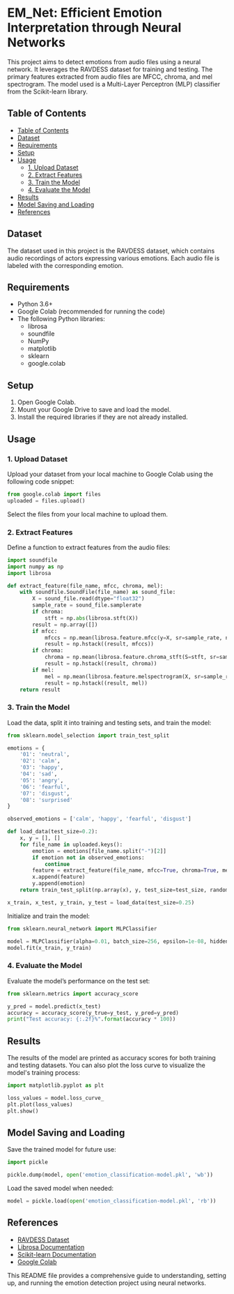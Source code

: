 # EM_Net: Efficient Emotion Interpretation through Neural Networks


This project aims to detect emotions from audio files using a neural network. It leverages the RAVDESS dataset for training and testing. The primary features extracted from audio files are MFCC, chroma, and mel spectrogram. The model used is a Multi-Layer Perceptron (MLP) classifier from the Scikit-learn library.

## Table of Contents
  - [Table of Contents](#table-of-contents)
  - [Dataset](#dataset)
  - [Requirements](#requirements)
  - [Setup](#setup)
  - [Usage](#usage)
    - [1. Upload Dataset](#1-upload-dataset)
    - [2. Extract Features](#2-extract-features)
    - [3. Train the Model](#3-train-the-model)
    - [4. Evaluate the Model](#4-evaluate-the-model)
  - [Results](#results)
  - [Model Saving and Loading](#model-saving-and-loading)
  - [References](#references)

## Dataset

The dataset used in this project is the RAVDESS dataset, which contains audio recordings of actors expressing various emotions. Each audio file is labeled with the corresponding emotion.

## Requirements

- Python 3.6+
- Google Colab (recommended for running the code)
- The following Python libraries:
  - librosa
  - soundfile
  - NumPy
  - matplotlib
  - sklearn
  - google.colab

## Setup

1. Open Google Colab.
2. Mount your Google Drive to save and load the model.
3. Install the required libraries if they are not already installed.

## Usage

### 1. Upload Dataset

Upload your dataset from your local machine to Google Colab using the following code snippet:

```python
from google.colab import files
uploaded = files.upload()
```

Select the files from your local machine to upload them.

### 2. Extract Features

Define a function to extract features from the audio files:

```python
import soundfile
import numpy as np
import librosa

def extract_feature(file_name, mfcc, chroma, mel):
    with soundfile.SoundFile(file_name) as sound_file:
        X = sound_file.read(dtype="float32")
        sample_rate = sound_file.samplerate
        if chroma:
            stft = np.abs(librosa.stft(X))
        result = np.array([])
        if mfcc:
            mfccs = np.mean(librosa.feature.mfcc(y=X, sr=sample_rate, n_mfcc=40).T, axis=0)
            result = np.hstack((result, mfccs))
        if chroma:
            chroma = np.mean(librosa.feature.chroma_stft(S=stft, sr=sample_rate).T, axis=0)
            result = np.hstack((result, chroma))
        if mel:
            mel = np.mean(librosa.feature.melspectrogram(X, sr=sample_rate).T, axis=0)
            result = np.hstack((result, mel))
    return result
```

### 3. Train the Model

Load the data, split it into training and testing sets, and train the model:

```python
from sklearn.model_selection import train_test_split

emotions = {
    '01': 'neutral',
    '02': 'calm',
    '03': 'happy',
    '04': 'sad',
    '05': 'angry',
    '06': 'fearful',
    '07': 'disgust',
    '08': 'surprised'
}

observed_emotions = ['calm', 'happy', 'fearful', 'disgust']

def load_data(test_size=0.2):
    x, y = [], []
    for file_name in uploaded.keys():
        emotion = emotions[file_name.split("-")[2]]
        if emotion not in observed_emotions:
            continue
        feature = extract_feature(file_name, mfcc=True, chroma=True, mel=True)
        x.append(feature)
        y.append(emotion)
    return train_test_split(np.array(x), y, test_size=test_size, random_state=9)

x_train, x_test, y_train, y_test = load_data(test_size=0.25)
```

Initialize and train the model:

```python
from sklearn.neural_network import MLPClassifier

model = MLPClassifier(alpha=0.01, batch_size=256, epsilon=1e-08, hidden_layer_sizes=(300,), learning_rate='adaptive', max_iter=500)
model.fit(x_train, y_train)
```

### 4. Evaluate the Model

Evaluate the model’s performance on the test set:

```python
from sklearn.metrics import accuracy_score

y_pred = model.predict(x_test)
accuracy = accuracy_score(y_true=y_test, y_pred=y_pred)
print("Test accuracy: {:.2f}%".format(accuracy * 100))
```

## Results

The results of the model are printed as accuracy scores for both training and testing datasets. You can also plot the loss curve to visualize the model's training process:

```python
import matplotlib.pyplot as plt

loss_values = model.loss_curve_
plt.plot(loss_values)
plt.show()
```

## Model Saving and Loading

Save the trained model for future use:

```python
import pickle

pickle.dump(model, open('emotion_classification-model.pkl', 'wb'))
```

Load the saved model when needed:

```python
model = pickle.load(open('emotion_classification-model.pkl', 'rb'))
```

## References

- [RAVDESS Dataset](https://zenodo.org/record/1188976)
- [Librosa Documentation](https://librosa.org/doc/latest/index.html)
- [Scikit-learn Documentation](https://scikit-learn.org/stable/documentation.html)
- [Google Colab](https://colab.research.google.com/)

This README file provides a comprehensive guide to understanding, setting up, and running the emotion detection project using neural networks.

